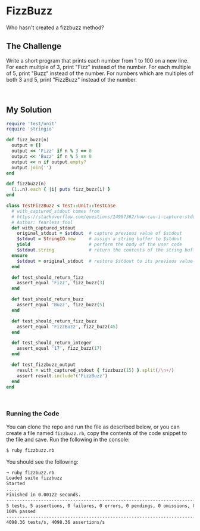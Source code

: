 # FizzBuzz

Who hasn't created a fizzbuzz method?

## The Challenge

Write a short program that prints each number from 1 to 100 on a new line. For each multiple of 3, print "Fizz" instead of the number. For each multiple of 5, print "Buzz" instead of the number. For numbers which are multiples of both 3 and 5, print "FizzBuzz" instead of the number.

<br>

## My Solution

```ruby
require 'test/unit'
require 'stringio'

def fizz_buzz(n)
  output = []
  output << 'Fizz' if n % 3 == 0
  output << 'Buzz' if n % 5 == 0
  output << n if output.empty?
  output.join('')
end

def fizzbuzz(n)
  (1..n).each { |i| puts fizz_buzz(i) }
end

class TestFizzBuzz < Test::Unit::TestCase
  # with_captured_stdout comes from
  # https://stackoverflow.com/questions/14987362/how-can-i-capture-stdout-to-a-string
  # Author: fearless_fool
  def with_captured_stdout
    original_stdout = $stdout  # capture previous value of $stdout
    $stdout = StringIO.new     # assign a string buffer to $stdout
    yield                      # perform the body of the user code
    $stdout.string             # return the contents of the string buffer
  ensure
    $stdout = original_stdout  # restore $stdout to its previous value
  end

  def test_should_return_fizz
    assert_equal 'Fizz', fizz_buzz(3)
  end

  def test_should_return_buzz
    assert_equal 'Buzz', fizz_buzz(5)
  end

  def test_should_return_fizz_buzz
    assert_equal 'FizzBuzz', fizz_buzz(45)
  end

  def test_should_return_integer
    assert_equal '17', fizz_buzz(17)
  end

  def test_fizzbuzz_output
    result = with_captured_stdout { fizzbuzz(15) }.split(/\n+/)
    assert result.include?('FizzBuzz')
  end
end
```

<br>

### Running the Code

You can clone the repo and run the file as described below, or you can create a file named `fizzbuzz.rb`, copy the contents of the code snippet to the file and save. Run the following in the console:

```sh
$ ruby fizzbuzz.rb
```

You should see the following:

```sh
➜ ruby fizzbuzz.rb
Loaded suite fizzbuzz
Started
.....
Finished in 0.00122 seconds.
-----------------------------------------------------------------------------------------
5 tests, 5 assertions, 0 failures, 0 errors, 0 pendings, 0 omissions, 0 notifications
100% passed
-----------------------------------------------------------------------------------------
4098.36 tests/s, 4098.36 assertions/s
```